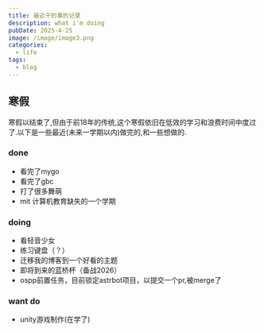 ```yaml
---
title: 最近干的事的记录 
description: what i'm doing
pubDate: 2025-4-25
image: /image/image3.png
categories:
  - life
tags:
  - blog
---
```


## 寒假  

寒假以结束了,但由于前18年的传统,这个寒假依旧在低效的学习和浪费时间中度过了.以下是一些最近(未来一学期以内)做完的,和一些想做的.

### done

- 看完了mygo
- 看完了gbc
- 打了很多舞萌
- mit 计算机教育缺失的一个学期
  
### doing

- 看轻音少女
- 练习键盘（？）
- 迁移我的博客到一个好看的主题
- 即将到来的蓝桥杯（备战2026）
- ospp前置任务，目前锁定astrbot项目，以提交一个pr,被merge了

### want do

- unity游戏制作(在学了)
